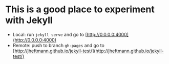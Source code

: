 # This is a good place to experiment with Jekyll

- Local: run `jekyll serve` and go to [http://0.0.0.0:4000](http://0.0.0.0:4000)
- Remote: push to branch `gh-pages` and go to [http://jheftmann.github.io/jekyll-test/](http://jheftmann.github.io/jekyll-test/)